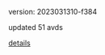 version: 2023031310-f384

updated 51 avds

[details](https://github.com/0x74f917491bfa7ebfa379/ali_avd_db/blob/master/change_log/2023/03/13/10/f384.txt)